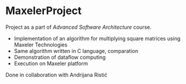 # MaxelerProject
Project as a part of *Advanced Software Architecture* course.
* Implementation of an algorithm for multiplying square matrices using Maxeler Technologies
* Same algorithm written in C language, comparation
* Demonstration of dataflow computing
* Execution on Maxeler platform

Done in collaboration with Andrijana Ristić
